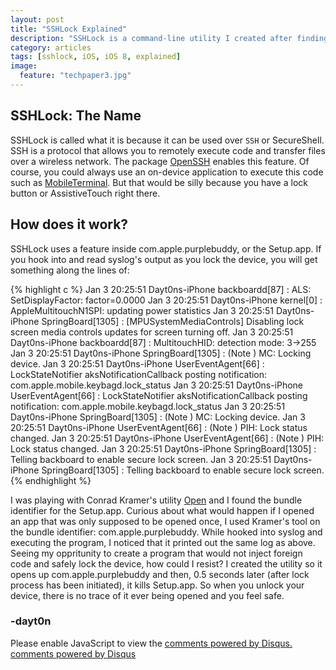 ```yaml
---
layout: post
title: "SSHLock Explained"
description: "SSHLock is a command-line utility I created after finding a bug in com.apple.purplebuddy."
category: articles
tags: [sshlock, iOS, iOS 8, explained]
image:
  feature: "techpaper3.jpg"
---
```


## SSHLock: The Name
SSHLock is called what it is because it can be used over `SSH` or SecureShell. SSH is a protocol that allows you to remotely execute code and transfer files over a wireless network. The package [OpenSSH](http://cydia.saurik.com/package/openssh/) enables this feature. Of course, you could always use an on-device application to execute this code such as [MobileTerminal](http://cydia.saurik.com/package/mobileterminal-applesdk/). But that would be silly because you have a lock button or AssistiveTouch right there. 

## How does it work?
SSHLock uses a feature inside com.apple.purplebuddy, or the Setup.app. If you hook into and read syslog's output as you lock the device, you will get something along the lines of: 

{% highlight c %}
Jan  3 20:25:51 Dayt0ns-iPhone backboardd[87] <Notice>: ALS: SetDisplayFactor: factor=0.0000
Jan  3 20:25:51 Dayt0ns-iPhone kernel[0] <Notice>: AppleMultitouchN1SPI: updating power statistics
Jan  3 20:25:51 Dayt0ns-iPhone SpringBoard[1305] <Warning>: [MPUSystemMediaControls] Disabling lock screen media controls updates for screen turning off.
Jan  3 20:25:51 Dayt0ns-iPhone backboardd[87] <Notice>: MultitouchHID: detection mode: 3->255
Jan  3 20:25:51 Dayt0ns-iPhone SpringBoard[1305] <Notice>: (Note ) MC: Locking device.
Jan  3 20:25:51 Dayt0ns-iPhone UserEventAgent[66] <Error>:  LockStateNotifier aksNotificationCallback posting notification: com.apple.mobile.keybagd.lock_status
Jan  3 20:25:51 Dayt0ns-iPhone UserEventAgent[66] <Error>:  LockStateNotifier aksNotificationCallback posting notification: com.apple.mobile.keybagd.lock_status
Jan  3 20:25:51 Dayt0ns-iPhone SpringBoard[1305] <Notice>: (Note ) MC: Locking device.
Jan  3 20:25:51 Dayt0ns-iPhone UserEventAgent[66] <Notice>: (Note ) PIH: Lock status changed.
Jan  3 20:25:51 Dayt0ns-iPhone UserEventAgent[66] <Notice>: (Note ) PIH: Lock status changed.
Jan  3 20:25:51 Dayt0ns-iPhone SpringBoard[1305] <Warning>: Telling backboard to enable secure lock screen.
Jan  3 20:25:51 Dayt0ns-iPhone SpringBoard[1305] <Warning>: Telling backboard to enable secure lock screen.
{% endhighlight %}

I was playing with Conrad Kramer's utility [Open](http://cydia.saurik.com/package/com.conradkramer.open/) and I found the bundle identifier for the Setup.app. Curious about what would happen if I opened an app that was only supposed to be opened once, I used Kramer's tool on the bundle identifier: com.apple.purplebuddy. While hooked into syslog and executing the program, I noticed that it printed out the same log as above. Seeing my oppritunity to create a program that would not inject foreign code and safely lock the device, how could I resist? I created the utility so it opens up com.apple.purplebuddy and then, 0.5 seconds later (after lock process has been initiated), it kills Setup.app. So when you unlock your device, there is no trace of it ever being opened and you feel safe.

### -dayt0n

<div id="disqus_thread"></div>
<script type="text/javascript">
/* * * CONFIGURATION VARIABLES: EDIT BEFORE PASTING INTO YOUR WEBPAGE * * */
var disqus_shortname = 'dayt0n'; // required: replace example with your forum shortname

/* * * DON'T EDIT BELOW THIS LINE * * */
(function() {
var dsq = document.createElement('script'); dsq.type = 'text/javascript'; dsq.async = true;
dsq.src = '//' + disqus_shortname + '.disqus.com/embed.js';
(document.getElementsByTagName('head')[0] || document.getElementsByTagName('body')[0]).appendChild(dsq);
})();
</script>
<noscript>Please enable JavaScript to view the <a href="http://disqus.com/?ref_noscript">comments powered by Disqus.</a></noscript>
<a href="http://disqus.com" class="dsq-brlink">comments powered by <span class="logo-disqus">Disqus</span></a>
